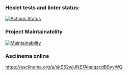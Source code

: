 ### Hexlet tests and linter status:
[![Actions Status](https://github.com/RomanHuBoss/frontend-project-44/workflows/hexlet-check/badge.svg)](https://github.com/RomanHuBoss/frontend-project-44/actions) 

### Project Maintainability
[![Maintainability](https://api.codeclimate.com/v1/badges/d7b79df4d52d19f87e88/maintainability)](https://codeclimate.com/github/RomanHuBoss/frontend-project-44/maintainability)

### Asciinema online
https://asciinema.org/a/skS52wjJNE7AhaiqzcdBSyvWQ
